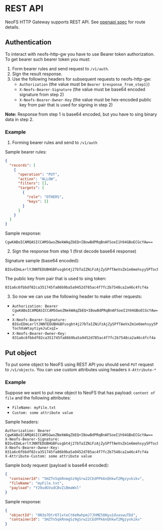 # REST API

NeoFS HTTP Gateway supports REST API. See [openapi spec](../rest/v1/spec/spec.yaml) for route details.

## Authentication

To interact with neofs-http-gw you have to use Bearer token authorization. To get bearer such bearer token you must:

1. Form bearer rules and send request to `/v1/auth`.
2. Sign the result response.
3. Use the following headers for subsequent requests to neofs-http-gw:
    * `Authorization` (the value must be `Bearer $response_from_step1}`)
    * `X-Neofs-Bearer-Signature` (the value must be base64 encoded signature from step 2)
    * `X-Neofs-Bearer-Owner-Key` (the value must be hex-encoded public key from pair that is used for signing in step 2)

**Note:** Response from step 1 is base64 encoded, but you have to sing binary data in step 2.

### Example

1. Forming bearer rules and send to `/v1/auth`

Sample bearer rules:

```json
{
  "records": [
    {
      "operation": "PUT",
      "action": "ALLOW",
      "filters": [],
      "targets": [
        {
          "role": "OTHERS",
          "keys": []
        }
      ]
    }
  ]
}
```

Sample response:

```text
CgwKABoICAMQASICCAMSGwoZNekWAqZbEQ+IBowBdPRqBnAFSoeI1h94GBoECGcYAw==
```

2. Sign the response from step 1 (first decode base64 response)

Signature sample (base64 encoded):

```text
BIGvEDmLerlYJNNTEDUBHGBFusgbt4j27bTaIZNiFzAjZySPfTAeVxZm1e6mehsyy5PTochXaWtaytiyeJuCxqI=
```

The public key from pair that is used to sing token:

```text
031a6c6fbbdf02ca351745fa86b9ba5a9452d785ac4f7fc2b7548ca2a46c4fcf4a
```

3. So now we can use the following header to make other requests:

* `Authorization: Bearer CgwKABoICAMQASICCAMSGwoZNekWAqZbEQ+IBowBdPRqBnAFSoeI1h94GBoECGcYAw==`
* `X-Neofs-Bearer-Signature: BIGvEDmLerlYJNNTEDUBHGBFusgbt4j27bTaIZNiFzAjZySPfTAeVxZm1e6mehsyy5PTochXaWtaytiyeJuCxqI=`
* `X-Neofs-Bearer-Owner-Key: 031a6c6fbbdf02ca351745fa86b9ba5a9452d785ac4f7fc2b7548ca2a46c4fcf4a`

## Put object

To put some object to NeoFS using REST API you should send `PUT` request to `/v1/objects`. You can use custom attributes
using headers `X-Attribute-*`

### Example

Suppose we want to put new object to NeoFS that has payload: `content of file` and
the following attributes:

* `FileName: myFile.txt`
* `Custom: some attribute value`

Sample headers:

```text
Authorization: Bearer CgwKABoICAMQASICCAMSGwoZNekWAqZbEQ+IBowBdPRqBnAFSoeI1h94GBoECGcYAw==
X-Neofs-Bearer-Signature: BIGvEDmLerlYJNNTEDUBHGBFusgbt4j27bTaIZNiFzAjZySPfTAeVxZm1e6mehsyy5PTochXaWtaytiyeJuCxqI=
X-Neofs-Bearer-Owner-Key: 031a6c6fbbdf02ca351745fa86b9ba5a9452d785ac4f7fc2b7548ca2a46c4fcf4a
X-Attribute-Custom: some attribute value
```

Sample body request (payload is base64 encoded):

```json
{
  "containerId": "5HZTn5qkRnmgSz9gSrw22CEdPPk6nQhkwf2Mgzyvkikv",
  "fileName": "myFile.txt",
  "payload": "Y29udGVudCBvZiBmaWxl"
}
```

Sample response:

```json
{
  "objectId": "8N3o7Dtr6T1xteCt6eRwhpmJ7JhME58Hyu1dvaswuTDd",
  "containerId": "5HZTn5qkRnmgSz9gSrw22CEdPPk6nQhkwf2Mgzyvkikv"
}
```
